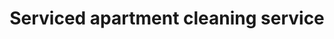 ---
title: "Serviced apartment cleaning service"
alt: "Spotless cleaning and restocking to maintain premium serviced apartments"
description: "Spotless cleaning and restocking to maintain premium serviced apartments"
category: "commercial-cleaning"
subcategory: "serviced-apartment-cleaning"
task: "serviced-apartment-cleaning"
image: "/commercial-cleaning/serviced-apartment-cleaning.webp"
ogImage: "/commercial-cleaning/serviced-apartment-cleaning.webp"
colour: "yellow"
pathtxt: "Serviced apartment cleaning"
published: true
---